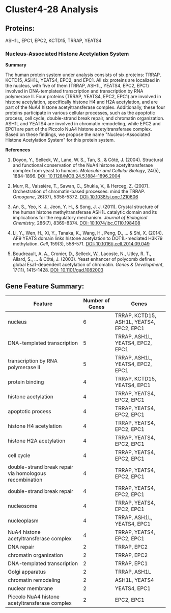 # Cluster4-28 Analysis

## Proteins: 

ASH1L, EPC1, EPC2, KCTD15, TRRAP, YEATS4

### Nucleus-Associated Histone Acetylation System

**Summary**

The human protein system under analysis consists of six proteins: TRRAP, KCTD15, ASH1L, YEATS4, EPC2, and EPC1. All six proteins are localized in the nucleus, with five of them (TRRAP, ASH1L, YEATS4, EPC2, EPC1) involved in DNA-templated transcription and transcription by RNA polymerase II. Four proteins (TRRAP, YEATS4, EPC2, EPC1) are involved in histone acetylation, specifically histone H4 and H2A acetylation, and are part of the NuA4 histone acetyltransferase complex. Additionally, these four proteins participate in various cellular processes, such as the apoptotic process, cell cycle, double-strand break repair, and chromatin organization. ASH1L and YEATS4 are involved in chromatin remodeling, while EPC2 and EPC1 are part of the Piccolo NuA4 histone acetyltransferase complex. Based on these findings, we propose the name "Nucleus-Associated Histone Acetylation System" for this protein system.

**References**

1. Doyon, Y., Selleck, W., Lane, W. S., Tan, S., & Côté, J. (2004). Structural and functional conservation of the NuA4 histone acetyltransferase complex from yeast to humans. *Molecular and Cellular Biology*, 24(5), 1884-1896. [DOI: 10.1128/MCB.24.5.1884-1896.2004](https://doi.org/10.1128/MCB.24.5.1884-1896.2004)

2. Murr, R., Vaissière, T., Sawan, C., Shukla, V., & Herceg, Z. (2007). Orchestration of chromatin-based processes: mind the TRRAP. *Oncogene*, 26(37), 5358-5372. [DOI: 10.1038/sj.onc.1210606](https://doi.org/10.1038/sj.onc.1210606)

3. An, S., Yeo, K. J., Jeon, Y. H., & Song, J. J. (2011). Crystal structure of the human histone methyltransferase ASH1L catalytic domain and its implications for the regulatory mechanism. *Journal of Biological Chemistry*, 286(7), 8369-8374. [DOI: 10.1074/jbc.C110.198408](https://doi.org/10.1074/jbc.C110.198408)

4. Li, Y., Wen, H., Xi, Y., Tanaka, K., Wang, H., Peng, D., ... & Shi, X. (2014). AF9 YEATS domain links histone acetylation to DOT1L-mediated H3K79 methylation. *Cell*, 159(3), 558-571. [DOI: 10.1016/j.cell.2014.09.049](https://doi.org/10.1016/j.cell.2014.09.049)

5. Boudreault, A. A., Cronier, D., Selleck, W., Lacoste, N., Utley, R. T., Allard, S., ... & Côté, J. (2003). Yeast enhancer of polycomb defines global Esa1-dependent acetylation of chromatin. *Genes & Development*, 17(11), 1415-1428. [DOI: 10.1101/gad.1082003](https://doi.org/10.1101/gad.1082003)

## Gene Feature Summary: 

| Feature | Number of Genes | Genes |
| --- | --- | --- |
| nucleus | 6 | TRRAP, KCTD15, ASH1L, YEATS4, EPC2, EPC1 |
|  DNA-templated transcription | 5 | TRRAP, ASH1L, YEATS4, EPC2, EPC1 |
|  transcription by RNA polymerase II | 5 | TRRAP, ASH1L, YEATS4, EPC2, EPC1 |
| protein binding | 4 | TRRAP, KCTD15, YEATS4, EPC1 |
| histone acetylation | 4 | TRRAP, YEATS4, EPC2, EPC1 |
|  apoptotic process | 4 | TRRAP, YEATS4, EPC2, EPC1 |
| histone H4 acetylation | 4 | TRRAP, YEATS4, EPC2, EPC1 |
| histone H2A acetylation | 4 | TRRAP, YEATS4, EPC2, EPC1 |
|  cell cycle | 4 | TRRAP, YEATS4, EPC2, EPC1 |
|  double-strand break repair via homologous recombination | 4 | TRRAP, YEATS4, EPC2, EPC1 |
|  double-strand break repair | 4 | TRRAP, YEATS4, EPC2, EPC1 |
| nucleosome | 4 | TRRAP, YEATS4, EPC2, EPC1 |
| nucleoplasm | 4 | TRRAP, ASH1L, YEATS4, EPC1 |
| NuA4 histone acetyltransferase complex | 4 | TRRAP, YEATS4, EPC2, EPC1 |
| DNA repair | 2 | TRRAP, EPC2 |
| chromatin organization | 2 | TRRAP, EPC2 |
| DNA-templated transcription | 2 | TRRAP, EPC1 |
| Golgi apparatus | 2 | TRRAP, ASH1L |
| chromatin remodeling | 2 | ASH1L, YEATS4 |
| nuclear membrane | 2 | YEATS4, EPC1 |
| Piccolo NuA4 histone acetyltransferase complex | 2 | EPC2, EPC1 |

